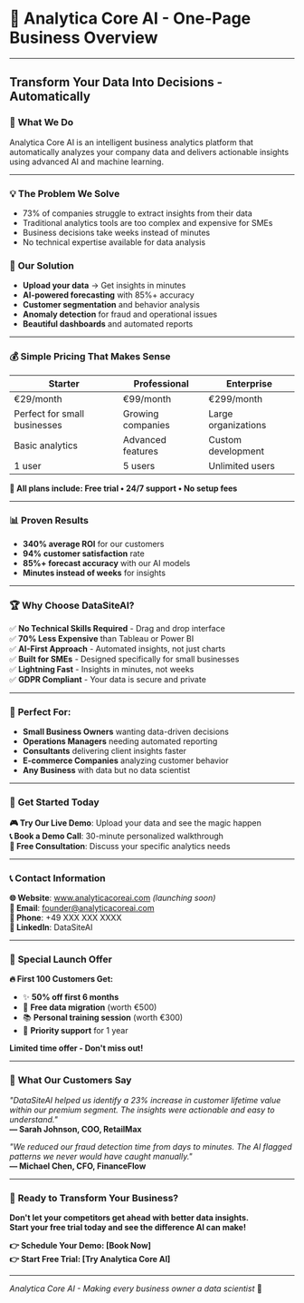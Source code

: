 # 🤖 Analytica Core AI - One-Page Business Overview

---

## **Transform Your Data Into Decisions - Automatically**

### 🎯 **What We Do**
Analytica Core AI is an intelligent business analytics platform that automatically analyzes your company data and delivers actionable insights using advanced AI and machine learning.

---

### 💡 **The Problem We Solve**
- 73% of companies struggle to extract insights from their data
- Traditional analytics tools are too complex and expensive for SMEs
- Business decisions take weeks instead of minutes
- No technical expertise available for data analysis

### 🚀 **Our Solution**
- **Upload your data** → Get insights in minutes
- **AI-powered forecasting** with 85%+ accuracy
- **Customer segmentation** and behavior analysis
- **Anomaly detection** for fraud and operational issues
- **Beautiful dashboards** and automated reports

---

### 💰 **Simple Pricing That Makes Sense**

| **Starter** | **Professional** | **Enterprise** |
|-------------|------------------|----------------|
| €29/month | €99/month | €299/month |
| Perfect for small businesses | Growing companies | Large organizations |
| Basic analytics | Advanced features | Custom development |
| 1 user | 5 users | Unlimited users |

**💫 All plans include: Free trial • 24/7 support • No setup fees**

---

### 📊 **Proven Results**
- **340% average ROI** for our customers
- **94% customer satisfaction** rate
- **85%+ forecast accuracy** with our AI models
- **Minutes instead of weeks** for insights

---

### 🏆 **Why Choose DataSiteAI?**

✅ **No Technical Skills Required** - Drag and drop interface  
✅ **70% Less Expensive** than Tableau or Power BI  
✅ **AI-First Approach** - Automated insights, not just charts  
✅ **Built for SMEs** - Designed specifically for small businesses  
✅ **Lightning Fast** - Insights in minutes, not weeks  
✅ **GDPR Compliant** - Your data is secure and private  

---

### 🎯 **Perfect For:**
- **Small Business Owners** wanting data-driven decisions
- **Operations Managers** needing automated reporting
- **Consultants** delivering client insights faster
- **E-commerce Companies** analyzing customer behavior
- **Any Business** with data but no data scientist

---

### 🚀 **Get Started Today**

**🎮 Try Our Live Demo**: Upload your data and see the magic happen  
**📞 Book a Demo Call**: 30-minute personalized walkthrough  
**💬 Free Consultation**: Discuss your specific analytics needs  

---

### 📞 **Contact Information**

**🌐 Website**: www.analyticacoreai.com *(launching soon)*  
**📧 Email**: founder@analyticacoreai.com  
**📱 Phone**: +49 XXX XXX XXXX  
**💼 LinkedIn**: DataSiteAI  

---

### 🎪 **Special Launch Offer**

**🔥 First 100 Customers Get:**
- ✨ **50% off first 6 months**
- 🎁 **Free data migration** (worth €500)
- 📚 **Personal training session** (worth €300)
- 🚀 **Priority support** for 1 year

**Limited time offer - Don't miss out!**

---

### 💬 **What Our Customers Say**

*"DataSiteAI helped us identify a 23% increase in customer lifetime value within our premium segment. The insights were actionable and easy to understand."*  
**— Sarah Johnson, COO, RetailMax**

*"We reduced our fraud detection time from days to minutes. The AI flagged patterns we never would have caught manually."*  
**— Michael Chen, CFO, FinanceFlow**

---

### 🎯 **Ready to Transform Your Business?**

**Don't let your competitors get ahead with better data insights.**  
**Start your free trial today and see the difference AI can make!**

**👉 Schedule Your Demo: [Book Now]**  
**👉 Start Free Trial: [Try Analytica Core AI]**  

---

*Analytica Core AI - Making every business owner a data scientist* 🚀
